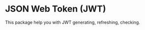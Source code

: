 JSON Web Token (JWT)
=========================

This package help you with JWT generating, refreshing, checking.
